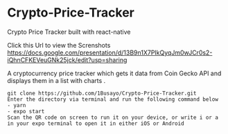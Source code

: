 # Crypto-Price-Tracker
Crypto Price Tracker built with react-native

Click this Url to view the Screnshots https://docs.google.com/presentation/d/13B9n1X7PIkQyqJm0wJCr0s2-iQhnCFKEVeuGNk25jck/edit?usp=sharing


A cryptocurrency price tracker which gets it data from Coin Gecko API and displays them in a list with charts .


    git clone https://github.com/1Busayo/Crypto-Price-Tracker.git
    Enter the directory via terminal and run the following command below 
    - yarn
    - expo start
    Scan the QR code on screen to run it on your device, or write i or a in your expo terminal to open it in either iOS or Android
